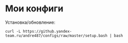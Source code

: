 # Мои конфиги

Установка/обновление:
```
curl -L https://github.yandex-team.ru/andre487/configs/raw/master/setup.bash | bash
```
